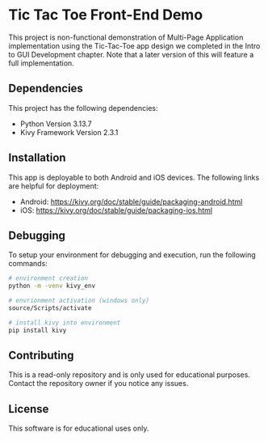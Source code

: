 # Tic Tac Toe Front-End Demo

This project is non-functional demonstration of Multi-Page Application implementation using the Tic-Tac-Toe app design we completed in the Intro to GUI Development chapter.  Note that a later version of this will feature a full implementation.

## Dependencies

This project has the following dependencies:
 - Python Version 3.13.7
 - Kivy Framework Version 2.3.1

## Installation

This app is deployable to both Android and iOS devices.  The following links are helpful for deployment:
 - Android: https://kivy.org/doc/stable/guide/packaging-android.html
 - iOS: https://kivy.org/doc/stable/guide/packaging-ios.html


## Debugging

To setup your environment for debugging and execution, run the following commands:
```bash
# environment creation
python -m -venv kivy_env 

# envrionment activation (windows only)
source/Scripts/activate

# install kivy into environment
pip install kivy
```

## Contributing

This is a read-only repository and is only used for educational purposes.  Contact the repository owner if you notice any issues.  

## License

This software is for educational uses only.  